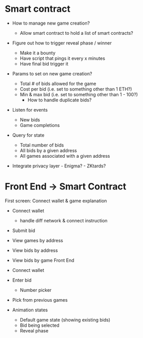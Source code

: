 # Smart contract

- How to manage new game creation?
  - Allow smart contract to hold a list of smart contracts?
  
- Figure out how to trigger reveal phase / winner
  - Make it a bounty
  - Have script that pings it every x minutes
  - Have final bid trigger it
- Params to set on new game creation?
  - Total # of bids allowed for the game
  - Cost per bid (i.e. set to something other than 1 ETH?)
  - Min & max bid (i.e. set to something other than 1 - 100?)
    - How to handle duplicate bids?
- Listen for events
  - New bids
  - Game completions
- Query for state
  - Total number of bids
  - All bids by a given address
  - All games associated with a given address
- Integrate privacy layer - Enigma? - ZKtards?

# Front End -> Smart Contract

First screen: Connect wallet & game explanation

- Connect wallet

  - handle diff network & connect instruction

- Submit bid
- View games by address
- View bids by address
- View bids by game
  Front End
- Connect wallet
- Enter bid
  - Number picker
- Pick from previous games
- Animation states
  - Default game state (showing existing bids)
  - Bid being selected
  - Reveal phase
